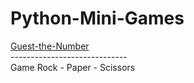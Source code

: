 # Python-Mini-Games
<a href="Guest-the-Number">Guest-the-Number</a><br>
-----------------------------<br>
Game Rock - Paper - Scissors
